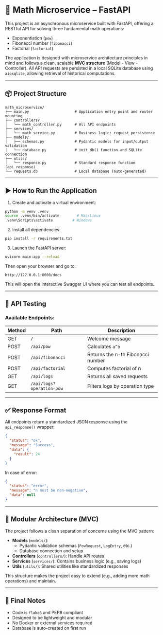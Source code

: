 
# 🧮 Math Microservice – FastAPI

This project is an asynchronous microservice built with FastAPI, offering a RESTful API for solving three fundamental math operations:

- Exponentiation (`pow`)
- Fibonacci number (`fibonacci`)
- Factorial (`factorial`)

The application is designed with microservice architecture principles in mind and follows a clean, scalable **MVC structure** (Model - View - Controller). All API requests are persisted in a local SQLite database using `aiosqlite`, allowing retrieval of historical computations.

---

## 📦 Project Structure

```
math_microservice/
├── main.py                     # Application entry point and router mounting
├── controllers/
│   └── math_controller.py      # All API endpoints
├── services/
│   └── math_service.py         # Business logic: request persistence
├── models/
│   ├── schemas.py              # Pydantic models for input/output validation
│   └── database.py             # init_db() function and SQLite connection
├── utils/
│   └── response.py             # Standard response function (api_response)
└── requests.db                 # Local database (auto-generated)
```

---

## ▶️ How to Run the Application

1. Create and activate a virtual environment:
```bash
python -m venv .venv
source .venv/bin/activate        # Mac/Linux
.venv\Scripts\activate         # Windows
```

2. Install all dependencies:
```bash
pip install -r requirements.txt
```

3. Launch the FastAPI server:
```bash
uvicorn main:app --reload
```

Then open your browser and go to:
```
http://127.0.0.1:8000/docs
```

This will open the interactive Swagger UI where you can test all endpoints.

---

## 🧪 API Testing

### Available Endpoints:

| Method | Path                         | Description                            |
|--------|------------------------------|----------------------------------------|
| GET    | `/`                          | Welcome message                        |
| POST   | `/api/pow`                   | Calculates `a^b`                       |
| POST   | `/api/fibonacci`             | Returns the n-th Fibonacci number      |
| POST   | `/api/factorial`             | Computes factorial of n                |
| GET    | `/api/logs`                  | Returns all saved requests             |
| GET    | `/api/logs?operation=pow`    | Filters logs by operation type         |

---

## ✅ Response Format

All endpoints return a standardized JSON response using the `api_response()` wrapper:
```json
{
  "status": "ok",
  "message": "Success",
  "data": {
    "result": 24
  }
}
```

In case of error:
```json
{
  "status": "error",
  "message": "n must be non-negative",
  "data": null
}
```

---

## 🧠 Modular Architecture (MVC)

The project follows a clean separation of concerns using the MVC pattern:

- **Models** (`models/`): 
  - Pydantic validation schemas (`PowRequest`, `LogEntry`, etc.)
  - Database connection and setup
- **Controllers** (`controllers/`): Handle API routes
- **Services** (`services/`): Contains business logic (e.g., saving logs)
- **Utils** (`utils/`): Shared utilities like standardized responses

This structure makes the project easy to extend (e.g., adding more math operations) and maintain.

---

## 📌 Final Notes

- Code is `flake8` and PEP8 compliant
- Designed to be lightweight and modular
- No Docker or external services required
- Database is auto-created on first run
